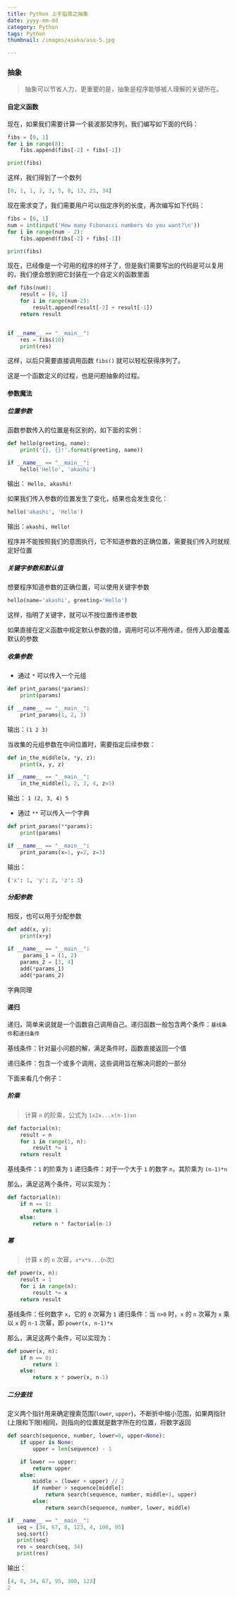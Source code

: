 ```yaml
---
title: Python 上手指南之抽象
date: yyyy-mm-dd
category: Python
tags: Python
thumbnail: /images/asuka/asu-5.jpg

---
```


### 抽象

> 抽象可以节省人力，更重要的是，抽象是程序能够被人理解的关键所在。

<!-- more -->

#### 自定义函数

现在，如果我们需要计算一个裴波那契序列，我们编写如下面的代码：

```python
fibs = [0, 1]
for i in range(8):
    fibs.append(fibs[-2] + fibs[-1])

print(fibs)
```

这样，我们得到了一个数列

```python
[0, 1, 1, 2, 3, 5, 8, 13, 21, 34]
```

现在需求变了，我们需要用户可以指定序列的长度，再次编写如下代码：

```python
fibs = [0, 1]
num = int(input('How many Fibonacci numbers do you want?\n'))
for i in range(num - 2):
    fibs.append(fibs[-2] + fibs[-1])

print(fibs)
```

现在，已经像是一个可用的程序的样子了，但是我们需要写出的代码是可以复用的，我们便会想到把它封装在一个自定义的函数里面

```python
def fibs(num):
    result = [0, 1]
    for i in range(num-2):
        result.append(result[-2] + result[-1])
    return result


if __name__ == "__main__":
    res = fibs(10)
    print(res)
```

这样，以后只需要直接调用函数 `fibs()` 就可以轻松获得序列了。

这是一个函数定义的过程，也是问题抽象的过程。

#### 参数魔法

##### 位置参数

函数参数传入的位置是有区别的，如下面的实例：

```python
def hello(greeting, name):
    print('{}, {}!'.format(greeting, name))

if __name__ == "__main__":
    hello('Hello', 'akashi')
```

输出： `Hello, akashi!`

如果我们传入参数的位置发生了变化，结果也会发生变化：

```python
hello('akashi', 'Hello')
```

输出：`akashi, Hello!`

程序并不能按照我们的意图执行，它不知道参数的正确位置，需要我们传入时就规定好位置

##### 关键字参数和默认值

想要程序知道参数的正确位置，可以使用关键字参数

```python
hello(name='akashi', greeting='Hello')
```

这样，指明了关键字，就可以不按位置传递参数

如果直接在定义函数中规定默认参数的值，调用时可以不用传递，但传入即会覆盖默认的参数

##### 收集参数

- 通过 `*` 可以传入一个元组

```python
def print_params(*params):
    print(params)

if __name__ == "__main__":
    print_params(1, 2, 3)
```

输出：`(1 2 3)`

当收集的元组参数在中间位置时，需要指定后续参数：

```python
def in_the_middle(x, *y, z):
    print(x, y, z)

if __name__ == "__main__":
    in_the_middle(1, 2, 3, 4, z=5)
```

输出： `1 (2, 3, 4) 5`

- 通过 `**` 可以传入一个字典

```python
def print_params(**params):
    print(params)

if __name__ == "__main__":
    print_params(x=1, y=2, z=3)
```

输出：

```python
{'x': 1, 'y': 2, 'z': 3}
```

##### 分配参数

相反，也可以用于分配参数

```python
def add(x, y):
    print(x+y)

if __name__ == "__main__":
     params_1 = (1, 2)
    params_2 = [3, 4]
    add(*params_1)
    add(*params_2)
```

字典同理

#### 递归

递归，简单来说就是一个函数自己调用自己。递归函数一般包含两个条件：`基线条件`和`递归条件`

基线条件：针对最小问题的解，满足条件时，函数直接返回一个值

递归条件：包含一个或多个调用，这些调用旨在解决问题的一部分

下面来看几个例子：

##### 阶乘

> 计算 `n` 的阶乘，公式为 `1x2x...x(n-1)xn`

```python
def factorial(n):
    result = n
    for i in range(1, n):
        result *= i
    return result
```

基线条件：`1` 的阶乘为 `1`
递归条件：对于一个大于 `1` 的数字 `n`，其阶乘为 `(n-1)*n`

那么，满足这两个条件，可以实现为：

```python
def factorial(n):
    if n == 1:
        return 1
    else:
        return n * factorial(n-1)
```

##### 幂

> 计算 `x` 的 `n` 次幂，`x*x*x...`(`n`次)

```python
def power(x, n):
    result = 1
    for i in range(n):
        result *= x
    return result
```

基线条件：任何数字 `x`，它的 `0` 次幂为 `1`
递归条件：当 `n>0` 时，`x` 的 `n` 次幂为 `x` 乘以 `x` 的 `n-1` 次幂，即 `power(x, n-1)*x`

那么，满足这两个条件，可以实现为：

```python
def power(x, n):
    if n == 0:
        return 1
    else:
        return x * power(x, n-1)
```

##### 二分查找

定义两个指针用来确定搜索范围(`lower`, `upper`)，不断折中缩小范围，如果两指针(上限和下限)相同，则指向的位置就是数字所在的位置，将数字返回

```python
def search(sequence, number, lower=0, upper=None):
    if upper is None:
        upper = len(sequence) - 1

    if lower == upper:
        return upper
    else:
        middle = (lower + upper) // 2
        if number > sequence[middle]:
            return search(sequence, number, middle+1, upper)
        else:
            return search(sequence, number, lower, middle)

if __name__ == "__main__":
   seq = [34, 67, 8, 123, 4, 100, 95]
   seq.sort()
   print(seq)
   res = search(seq, 34)
   print(res)
```

输出：

```python
[4, 8, 34, 67, 95, 100, 123]
2
```
